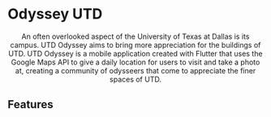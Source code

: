 # Odyssey UTD

<div align="center">An often overlooked aspect of the University of Texas at Dallas is its campus. UTD Odyssey aims to bring more appreciation for the buildings of UTD. UTD Odyssey is a mobile application created with Flutter that uses the Google Maps API to give a daily location for users to visit and take a photo at, creating a community of odysseers that come to appreciate the finer spaces of UTD. </div>

## Features
